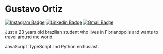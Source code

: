 # Gustavo Ortiz

[![Instagram Badge](https://img.shields.io/badge/-@gu.ortiz-008059?style=flat-square&labelColor=008059&logo=instagram&logoColor=white&link=https://www.instagram.com/gu.ortiz)](https://www.instagram.com/gu.ortiz) 
[![Linkedin Badge](https://img.shields.io/badge/-Gustavo%20Ortiz-008059?style=flat-square&logo=Linkedin&logoColor=white&link=https://www.linkedin.com/in/gustavo-egert-ortiz/)](https://www.linkedin.com/in/gustavo-egert-ortiz/) 
[![Gmail Badge](https://img.shields.io/badge/-gustavo.egert.ortiz@gmail.com-008059?style=flat-square&logo=Gmail&logoColor=white&link=mailto:gustavo.egert.ortiz@gmail.com)](mailto:gustavo.egert.ortiz@gmail.com)

Just a 23 years old brazilian student who lives in Florianópolis and wants to travel around the world.

JavaScript, TypeScript and Python enthusiast.

